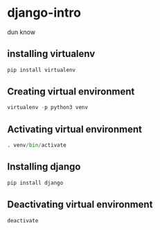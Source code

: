 # django-intro

dun know

## installing virtualenv

```python
pip install virtualenv
```

## Creating virtual environment

```python
virtualenv -p python3 venv
```

## Activating virtual environment

```python
. venv/bin/activate
```

## Installing django
```python
pip install django 

```

## Deactivating virtual environment
```python
deactivate
```






